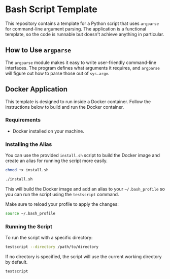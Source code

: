 # Bash Script Template

This repository contains a template for a Python script that uses `argparse` for command-line argument parsing. The application is a functional template, so the code is runnable but doesn't achieve anything in particular.

## How to Use `argparse`

The `argparse` module makes it easy to write user-friendly command-line interfaces. The program defines what arguments it requires, and `argparse` will figure out how to parse those out of `sys.argv`.

## Docker Application

This template is designed to run inside a Docker container. Follow the instructions below to build and run the Docker container.

### Requirements

- Docker installed on your machine.

### Installing the Alias

You can use the provided `install.sh` script to build the Docker image and create an alias for running the script more easily.

```sh
chmod +x install.sh

./install.sh
```

This will build the Docker image and add an alias to your `~/.bash_profile` so you can run the script using the `testscript` command.

Make sure to reload your profile to apply the changes:

```sh
source ~/.bash_profile
```

### Running the Script

To run the script with a specific directory:

```sh
testscript --directory /path/to/directory
```

If no directory is specified, the script will use the current working directory by default.

```sh
testscript
```